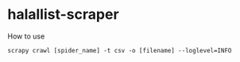 # halallist-scraper

How to use
```
scrapy crawl [spider_name] -t csv -o [filename] --loglevel=INFO
```